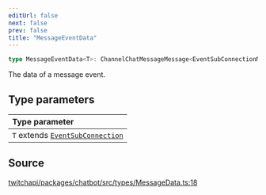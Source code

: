 ```yaml
---
editUrl: false
next: false
prev: false
title: "MessageEventData"
---
```


```ts
type MessageEventData<T>: ChannelChatMessageMessage<EventSubConnectionMap[T]>;
```

The data of a message event.

## Type parameters

| Type parameter |
| :------ |
| `T` extends [`EventSubConnection`](/api/chatbot/enumerations/eventsubconnection/) |

## Source

[twitchapi/packages/chatbot/src/types/MessageData.ts:18](https://github.com/pablornc/twitchapi//blob/f8a75ccd701e54db4c91e2b0128974da23f25d14/packages/chatbot/src/types/MessageData.ts#L18)
